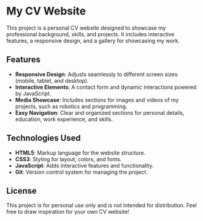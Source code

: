 # My CV Website
This project is a personal CV website designed to showcase my professional background, skills, and projects. It includes interactive features, a responsive design, and a gallery for showcasing my work.

## Features
- **Responsive Design**: Adjusts seamlessly to different screen sizes (mobile, tablet, and desktop).
- **Interactive Elements**: A contact form and dynamic interactions powered by JavaScript.
- **Media Showcase**: Includes sections for images and videos of my projects, such as robotics and programming.
- **Easy Navigation**: Clear and organized sections for personal details, education, work experience, and skills.

## Technologies Used
- **HTML5**: Markup language for the website structure.
- **CSS3**: Styling for layout, colors, and fonts.
- **JavaScript**: Adds interactive features and functionality.
- **Git**: Version control system for managing the project.

## License
This project is for personal use only and is not intended for distribution. Feel free to draw inspiration for your own CV website!